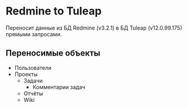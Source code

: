 # Redmine to Tuleap

Переносит данные из БД Redmine (v3.2.1) в БД Tuleap (v12.0.99.175) прямыми запросами.

## Переносимые объекты

* Пользователи
* Проекты
  * Задачи
    * Комментарии задач
  * Отчёты
  * Wiki
